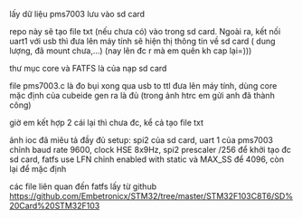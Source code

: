 lấy dữ liệu pms7003 lưu vào sd card

repo này sẽ tạo file txt (nếu chưa có) vào trong sd card. Ngoài ra, kết nối uart1 với usb thì đưa lên máy tính sẽ hiện thị thông tin về sd card ( dung lượng, đã mount chưa,...) (nay lên đc r mà em quên kh cap lại=)))

thư mục core và FATFS là của nạp sd card


file pms7003.c là đo bụi xong qua usb to ttl đưa lên máy tính, dùng core mặc định của cubeide gen ra là đủ (trong ảnh htrc em gửi anh đã thành công)

giờ em kết hợp 2 cái lại thì chưa đc, kể cả tạo file txt

ảnh ioc đã miêu tả đầy đủ setup: spi2 của sd card, uart 1 của pms7003 chỉnh baud rate 9600, clock HSE 8x9Hz, spi2 prescaler /256 để khởi tạo đc sd card, fatfs use LFN chỉnh enabled with static và MAX_SS để 4096, còn lại để mặc định

các file liên quan đến fatfs lấy từ github https://github.com/Embetronicx/STM32/tree/master/STM32F103C8T6/SD%20Card%20STM32F103
